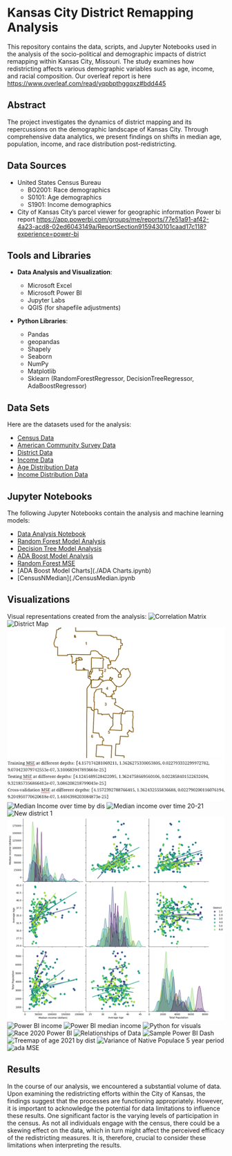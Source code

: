 # Kansas City District Remapping Analysis

This repository contains the data, scripts, and Jupyter Notebooks used in the analysis of the socio-political and demographic impacts of district remapping within Kansas City, Missouri. The study examines how redistricting affects various demographic variables such as age, income, and racial composition. 
Our overleaf report is here https://www.overleaf.com/read/yqpbpthggqxz#bdd445 

## Abstract

The project investigates the dynamics of district mapping and its repercussions on the demographic landscape of Kansas City. Through comprehensive data analytics, we present findings on shifts in median age, population, income, and race distribution post-redistricting.

## Data Sources

- United States Census Bureau
  - BO2001: Race demographics
  - S0101: Age demographics
  - S1901: Income demographics
- City of Kansas City’s parcel viewer for geographic information
Power bi report
https://app.powerbi.com/groups/me/reports/77e51a91-af42-4a23-acd8-02ed6043149a/ReportSection9159430101caad17c118?experience=power-bi
## Tools and Libraries

- **Data Analysis and Visualization**:
  - Microsoft Excel
  - Microsoft Power BI
  - Jupyter Labs
  - QGIS (for shapefile adjustments)

- **Python Libraries**:
  - Pandas
  - geopandas
  - Shapely
  - Seaborn
  - NumPy
  - Matplotlib
  - Sklearn (RandomForestRegressor, DecisionTreeRegressor, AdaBoostRegressor)
## Data Sets

Here are the datasets used for the analysis:

- [Census Data](./census_data.csv)
- [American Community Survey Data](./2015-2019_American_Community_Survey.xlsx)
- [District Data](./updated_districts_cleaned.csv)
- [Income Data](./b02000.xlsx)
- [Age Distribution Data](./s0101.xlsx)
- [Income Distribution Data](./s1901.xlsx)

## Jupyter Notebooks

The following Jupyter Notebooks contain the analysis and machine learning models:

- [Data Analysis Notebook](./CensusMedian.ipynb)
- [Random Forest Model Analysis](./RandomForest.ipynb)
- [Decision Tree Model Analysis](./DecisionTree.ipynb)
- [ADA Boost Model Analysis](./adafinal.ipynb)
- [Random Forest MSE](./randomforestmse.ipynb)
- [ADA Boost Model Charts](./ADA Charts.ipynb)
- [CensusNMedian](./CensusMedian.ipynb


## Visualizations

Visual representations created from the analysis:
![Correlation Matrix](/Correlation_Matrix.png)
![District Map](/District_Map.png)
![KCMO](/KCMO.png)
![MSEDepths](/MSEDepths.png)
![Median Income over time by dis](/Median_Income_over_time_by_dis.png)
![Median income over time 20-21](/Median_income_over_time_20-21.png)
![New district 1](/New_district_1.png)
![PairPlot](/PairPlot.png)
![Power BI income](/Power_BI_income.png)
![Power BI median income](/Power_BI_median_income.png)
![Python for visuals](/Python_for_visuals.png)
![Race 2020 Power BI](/Race_2020_Power_BI.png)
![Relationships of Data](/Relationships_of_Data.png)
![Sample Power BI Dash](/Sample_Power_BI_Dash.png)
![Treemap of age 2021 by dist](/Treemap_of_age_2021_by_dist.png)
![Variance of Native Populace 5 year period](/Variance_of_Native_Populace_5_year_period.png)
![ada MSE](/ada_MSE.png)

## Results
In the course of our analysis, we encountered a substantial volume of data. Upon examining the redistricting efforts within the City of Kansas, the findings suggest that the processes are functioning appropriately. However, it is important to acknowledge the potential for data limitations to influence these results. One significant factor is the varying levels of participation in the census. As not all individuals engage with the census, there could be a skewing effect on the data, which in turn might affect the perceived efficacy of the redistricting measures. It is, therefore, crucial to consider these limitations when interpreting the results.
